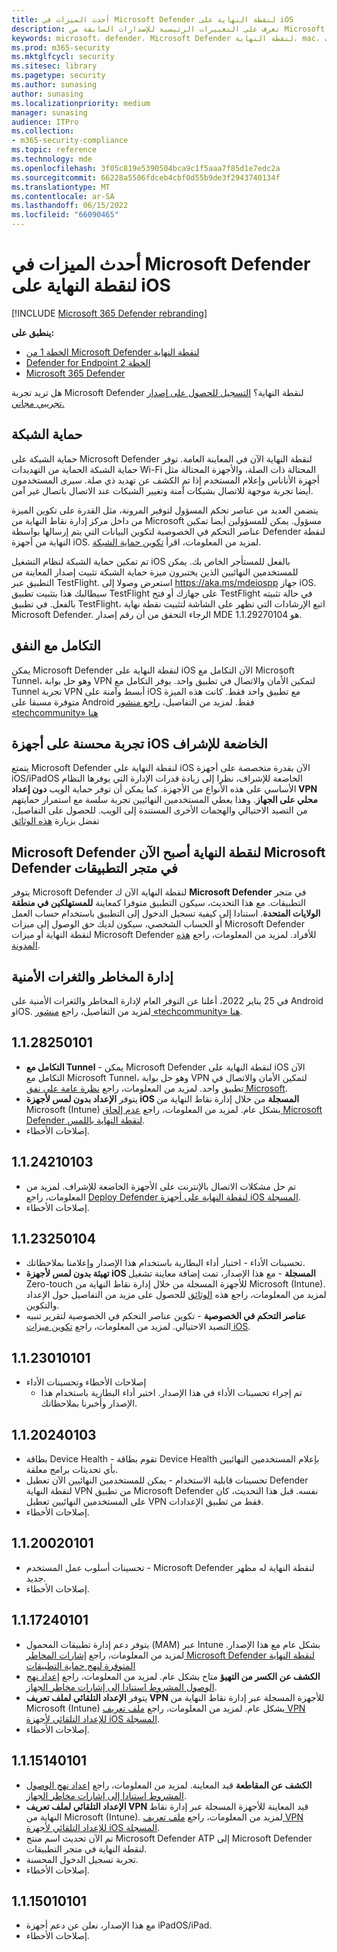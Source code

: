 ```yaml
---
title: أحدث الميزات في Microsoft Defender لنقطة النهاية على iOS
description: تعرف على التغييرات الرئيسية للإصدارات السابقة من Microsoft Defender لنقطة النهاية على iOS.
keywords: microsoft، defender، Microsoft Defender لنقطة النهاية، mac، التثبيت، macos، whatsnew
ms.prod: m365-security
ms.mktglfcycl: security
ms.sitesec: library
ms.pagetype: security
ms.author: sunasing
author: sunasing
ms.localizationpriority: medium
manager: sunasing
audience: ITPro
ms.collection:
- m365-security-compliance
ms.topic: reference
ms.technology: mde
ms.openlocfilehash: 3f05c819e5390504bca9c1f5aaa7f85d1e7edc2a
ms.sourcegitcommit: 66228a5506fdceb4cbf0d55b9de3f2943740134f
ms.translationtype: MT
ms.contentlocale: ar-SA
ms.lasthandoff: 06/15/2022
ms.locfileid: "66090465"
---
```

# <a name="whats-new-in-microsoft-defender-for-endpoint-on-ios"></a>أحدث الميزات في Microsoft Defender لنقطة النهاية على iOS

[!INCLUDE [Microsoft 365 Defender rebranding](../../includes/microsoft-defender.md)]

**ينطبق على:**
- [الخطة 1 من Microsoft Defender لنقطة النهاية](https://go.microsoft.com/fwlink/p/?linkid=2154037)
- [Defender for Endpoint الخطة 2](https://go.microsoft.com/fwlink/p/?linkid=2154037)
- [Microsoft 365 Defender](https://go.microsoft.com/fwlink/?linkid=2118804)

هل تريد تجربة Microsoft Defender لنقطة النهاية؟ [التسجيل للحصول على إصدار تجريبي مجاني.](https://signup.microsoft.com/create-account/signup?products=7f379fee-c4f9-4278-b0a1-e4c8c2fcdf7e&ru=https://aka.ms/MDEp2OpenTrial?ocid=docs-wdatp-exposedapis-abovefoldlink)

## <a name="network-protection"></a>حماية الشبكة
حماية الشبكة على Microsoft Defender لنقطة النهاية الآن في المعاينة العامة. توفر حماية الشبكة الحماية من التهديدات Wi-Fi المحتالة ذات الصلة، والأجهزة المحتالة مثل أجهزة الأناناس وإعلام المستخدم إذا تم الكشف عن تهديد ذي صلة. سيرى المستخدمون أيضا تجربة موجهة للاتصال بشبكات آمنة وتغيير الشبكات عند الاتصال باتصال غير آمن.

يتضمن العديد من عناصر تحكم المسؤول لتوفير المرونة، مثل القدرة على تكوين الميزة من داخل مركز إدارة نقاط النهاية من Microsoft مسؤول. يمكن للمسؤولين أيضا تمكين عناصر التحكم في الخصوصية لتكوين البيانات التي يتم إرسالها بواسطة Defender لنقطة النهاية من أجهزة iOS. لمزيد من المعلومات، اقرأ [تكوين حماية الشبكة]().

تم تمكين حماية الشبكة لنظام التشغيل iOS بالفعل للمستأجر الخاص بك. يمكن للمستخدمين النهائيين الذين يختبرون ميزة حماية الشبكة تثبيت إصدار المعاينة من التطبيق عبر TestFlight. استعرض وصولا إلى https://aka.ms/mdeiospp جهاز iOS. سيطالبك هذا بتثبيت تطبيق TestFlight على جهازك أو فتح TestFlight في حالة تثبيته بالفعل. في تطبيق TestFlight، اتبع الإرشادات التي تظهر على الشاشة لتثبيت نقطة نهاية Microsoft Defender. الرجاء التحقق من أن رقم إصدار MDE هو 1.1.29270104.

## <a name="integration-with-tunnel"></a>التكامل مع النفق
يمكن Microsoft Defender لنقطة النهاية على iOS الآن التكامل مع Microsoft Tunnel، وهو حل بوابة VPN لتمكين الأمان والاتصال في تطبيق واحد.  يوفر التكامل مع Tunnel تجربة VPN أبسط وآمنة على iOS مع تطبيق واحد فقط. كانت هذه الميزة متوفرة مسبقا على Android فقط. لمزيد من التفاصيل، [راجع منشور «techcommunity» هنا](https://techcommunity.microsoft.com/t5/microsoft-endpoint-manager-blog/what-s-new-in-microsoft-endpoint-manager-2204-april-edition/ba-p/3297995)

## <a name="improved-experience-on-supervised-ios-devices"></a>تجربة محسنة على أجهزة iOS الخاضعة للإشراف

يتمتع Microsoft Defender لنقطة النهاية على iOS الآن بقدرة متخصصة على أجهزة iOS/iPadOS الخاضعة للإشراف، نظرا إلى زيادة قدرات الإدارة التي يوفرها النظام الأساسي على هذه الأنواع من الأجهزة. كما يمكن أن توفر حماية الويب **دون إعداد VPN محلي على الجهاز**. وهذا يعطي المستخدمين النهائيين تجربة سلسة مع استمرار حمايتهم من التصيد الاحتيالي والهجمات الأخرى المستندة إلى الويب. للحصول على التفاصيل، تفضل بزيارة [هذه الوثائق](ios-install.md#complete-deployment-for-supervised-devices)

## <a name="microsoft-defender-for-endpoint-is-now-microsoft-defender-in-the-app-store"></a>Microsoft Defender لنقطة النهاية أصبح الآن Microsoft Defender في متجر التطبيقات

يتوفر Microsoft Defender لنقطة النهاية الآن ك **Microsoft Defender** في متجر التطبيقات. مع هذا التحديث، سيكون التطبيق متوفرا كمعاينة **للمستهلكين في منطقة الولايات المتحدة**. استنادا إلى كيفية تسجيل الدخول إلى التطبيق باستخدام حساب العمل أو الحساب الشخصي، سيكون لديك حق الوصول إلى ميزات Microsoft Defender لنقطة النهاية أو ميزات Microsoft Defender للأفراد. لمزيد من المعلومات، راجع [هذه المدونة](https://www.microsoft.com/en-us/microsoft-365/microsoft-defender-for-individuals).

## <a name="threat-and-vulnerability-management"></a>إدارة المخاطر والثغرات الأمنية

في 25 يناير 2022، أعلنا عن التوفر العام لإدارة المخاطر والثغرات الأمنية على Android وiOS. لمزيد من التفاصيل، راجع [منشور «techcommunity» هنا](https://techcommunity.microsoft.com/t5/microsoft-defender-for-endpoint/announcing-general-availability-of-vulnerability-management/ba-p/3071663).

## <a name="1128250101"></a>1.1.28250101
- **التكامل مع Tunnel** - يمكن Microsoft Defender لنقطة النهاية على iOS الآن التكامل مع Microsoft Tunnel، وهو حل بوابة VPN لتمكين الأمان والاتصال في تطبيق واحد. لمزيد من المعلومات، راجع [نظرة عامة على نفق Microsoft](/mem/intune/protect/microsoft-tunnel-overview).
- يتوفر **الإعداد بدون لمس لأجهزة iOS المسجلة** من خلال إدارة نقاط النهاية من Microsoft (Intune) بشكل عام. لمزيد من المعلومات، راجع [عدم إلحاق Microsoft Defender لنقطة النهاية باللمس](/microsoft-365/security/defender-endpoint/ios-install#zero-touch-onboarding-of-microsoft-defender-for-endpoint).
- إصلاحات الأخطاء.


## <a name="1124210103"></a>1.1.24210103

- تم حل مشكلات الاتصال بالإنترنت على الأجهزة الخاضعة للإشراف. لمزيد من المعلومات، راجع [Deploy Defender لنقطة النهاية على أجهزة iOS المسجلة](ios-install.md).
- إصلاحات الأخطاء.

## <a name="1123250104"></a>1.1.23250104

- تحسينات الأداء - اختبار أداء البطارية باستخدام هذا الإصدار وإعلامنا بملاحظاتك.
- **تهيئة بدون لمس لأجهزة iOS المسجلة** - مع هذا الإصدار، تمت إضافة معاينة تشغيل Zero-touch للأجهزة المسجلة من خلال إدارة نقاط النهاية من Microsoft (Intune). لمزيد من المعلومات، راجع هذه [الوثائق](ios-install.md#zero-touch-onboarding-of-microsoft-defender-for-endpoint) للحصول على مزيد من التفاصيل حول الإعداد والتكوين.
- **عناصر التحكم في الخصوصية** - تكوين عناصر التحكم في الخصوصية لتقرير تنبيه التصيد الاحتيالي. لمزيد من المعلومات، راجع [تكوين ميزات iOS](ios-configure-features.md).

## <a name="1123010101"></a>1.1.23010101

- إصلاحات الأخطاء وتحسينات الأداء 
  - تم إجراء تحسينات الأداء في هذا الإصدار. اختبر أداء البطارية باستخدام هذا الإصدار وأخبرنا بملاحظاتك.

## <a name="1120240103"></a>1.1.20240103
- بطاقة Device Health - تقوم بطاقة Device Health بإعلام المستخدمين النهائيين بأي تحديثات برامج معلقة.
- تحسينات قابلية الاستخدام - يمكن للمستخدمين النهائيين الآن تعطيل Defender لنقطة النهاية VPN من تطبيق Microsoft Defender نفسه. قبل هذا التحديث، كان على المستخدمين النهائيين تعطيل VPN فقط من تطبيق الإعدادات.
- إصلاحات الأخطاء.

## <a name="1120020101"></a>1.1.20020101
- تحسينات أسلوب عمل المستخدم - Microsoft Defender لنقطة النهاية له مظهر جديد.
- إصلاحات الأخطاء.

## <a name="1117240101"></a>1.1.17240101
- يتوفر دعم إدارة تطبيقات المحمول (MAM) عبر Intune بشكل عام مع هذا الإصدار. لمزيد من المعلومات، راجع [إشارات المخاطر Microsoft Defender لنقطة النهاية المتوفرة لنهج حماية التطبيقات](https://techcommunity.microsoft.com/t5/intune-customer-success/microsoft-defender-for-endpoint-risk-signals-available-for-your/ba-p/2186322)
- **الكشف عن الكسر من التهيؤ** متاح بشكل عام. لمزيد من المعلومات، راجع [إعداد نهج الوصول المشروط استنادا إلى إشارات مخاطر الجهاز](ios-configure-features.md#conditional-access-with-defender-for-endpoint-on-ios).
- يتوفر **الإعداد التلقائي لملف تعريف VPN** للأجهزة المسجلة عبر إدارة نقاط النهاية من Microsoft (Intune) بشكل عام. لمزيد من المعلومات، راجع [ملف تعريف VPN للإعداد التلقائي لأجهزة iOS المسجلة](ios-install.md#auto-onboarding-of-vpn-profile-simplified-onboarding).
- إصلاحات الأخطاء.

## <a name="1115140101"></a>1.1.15140101

- **الكشف عن المقاطعة** قيد المعاينة. لمزيد من المعلومات، راجع [إعداد نهج الوصول المشروط استنادا إلى إشارات مخاطر الجهاز](ios-configure-features.md#conditional-access-with-defender-for-endpoint-on-ios).
- **الإعداد التلقائي لملف تعريف VPN** قيد المعاينة للأجهزة المسجلة عبر إدارة نقاط النهاية من Microsoft (Intune). لمزيد من المعلومات، راجع [ملف تعريف VPN للإعداد التلقائي لأجهزة iOS المسجلة](ios-install.md#auto-onboarding-of-vpn-profile-simplified-onboarding).
- تم الآن تحديث اسم منتج Microsoft Defender ATP إلى Microsoft Defender لنقطة النهاية في متجر التطبيقات.
- تجربة تسجيل الدخول المحسنة.
- إصلاحات الأخطاء.

## <a name="1115010101"></a>1.1.15010101

- مع هذا الإصدار، نعلن عن دعم أجهزة iPadOS/iPad.
- إصلاحات الأخطاء.
